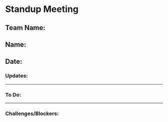 # Standup Meeting
## Team Name: 
## Name: 
## Date: 

### Updates:

---

### To Do:

---

### Challenges/Blockers:
